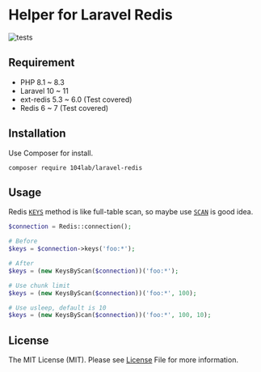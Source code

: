 # Helper for Laravel Redis

![tests](https://github.com/104lab/laravel-redis/workflows/tests/badge.svg)

## Requirement

* PHP 8.1 ~ 8.3
* Laravel 10 ~ 11
* ext-redis 5.3 ~ 6.0 (Test covered)
* Redis 6 ~ 7 (Test covered)

## Installation

Use Composer for install.

```
composer require 104lab/laravel-redis
```

## Usage

Redis [`KEYS`](https://redis.io/docs/latest/commands/keys/) method is like full-table scan, so maybe use [`SCAN`](https://redis.io/docs/latest/commands/scan/) is good idea.

```php
$connection = Redis::connection();

# Before
$keys = $connection->keys('foo:*');

# After
$keys = (new KeysByScan($connection))('foo:*');

# Use chunk limit
$keys = (new KeysByScan($connection))('foo:*', 100);

# Use usleep, default is 10
$keys = (new KeysByScan($connection))('foo:*', 100, 10);
```

## License

The MIT License (MIT). Please see [License](LICENSE) File for more information.
